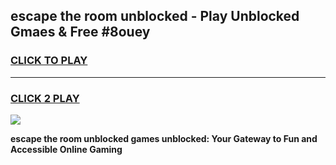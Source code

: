 
## escape the room unblocked - Play Unblocked Gmaes & Free #8ouey
<h3>
<a href="https://news.freeplayer.one?title=escape_the_room_unblocked&ref=24F">CLICK TO PLAY</a></h3>
<hr>

<h3>
<a href="https://news.freeplayer.one?title=escape_the_room_unblocked&ref=24F">CLICK 2 PLAY</a>
  
</h3>

<a href="https://news.freeplayer.one?title=escape_the_room_unblocked&ref=24F/"><img src="https://clearcache.store/games.png"></a>


**escape the room unblocked games unblocked: Your Gateway to Fun and Accessible Online Gaming**
